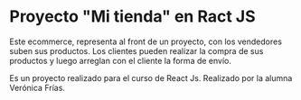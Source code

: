 # Proyecto "Mi tienda"  en Ract JS

Este ecommerce, representa al front de un proyecto, con los vendedores suben sus productos. Los clientes pueden realizar la compra de sus productos y luego arreglan con el cliente la forma de envío.

Es un proyecto realizado para el curso de React Js. Realizado por la alumna Verónica Frías.

    